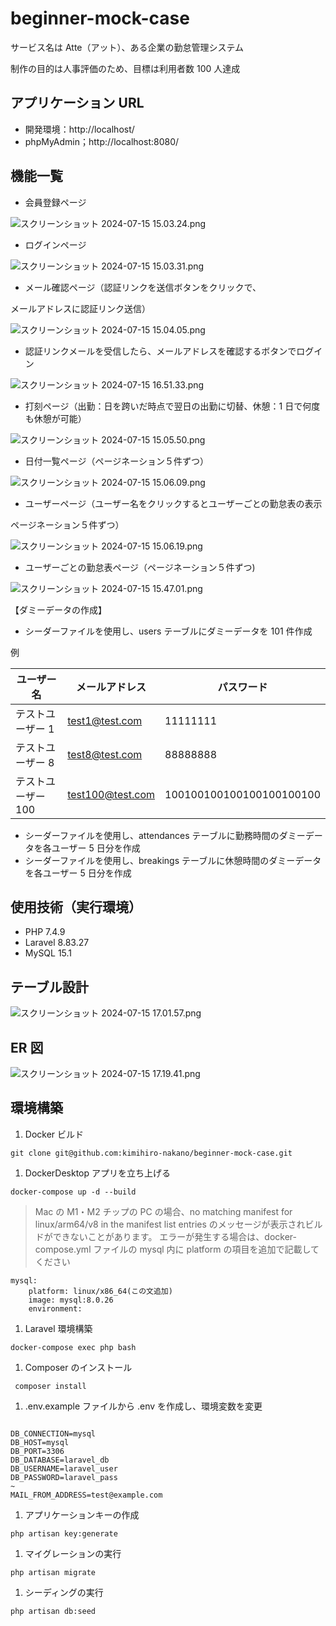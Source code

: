 # beginner-mock-case

サービス名は Atte（アット）、ある企業の勤怠管理システム

制作の目的は人事評価のため、目標は利用者数 100 人達成

## アプリケーション URL

- 開発環境：http://localhost/
- phpMyAdmin；http://localhost:8080/

## 機能一覧

- 会員登録ページ

![スクリーンショット 2024-07-15 15.03.24.png](https://prod-files-secure.s3.us-west-2.amazonaws.com/c0d15fd2-4f07-47d1-9f08-737c03342766/950355a2-75be-469d-9157-34473e2c19d5/3bd9d03b-0957-49aa-8130-983f2936a7fb.png)

- ログインページ

![スクリーンショット 2024-07-15 15.03.31.png](https://prod-files-secure.s3.us-west-2.amazonaws.com/c0d15fd2-4f07-47d1-9f08-737c03342766/3f167701-dff7-47fc-857f-5d29fe367f65/d65ca83a-3366-44a5-b439-c66c1842fe7e.png)

- メール確認ページ（認証リンクを送信ボタンをクリックで、

メールアドレスに認証リンク送信）

![スクリーンショット 2024-07-15 15.04.05.png](https://prod-files-secure.s3.us-west-2.amazonaws.com/c0d15fd2-4f07-47d1-9f08-737c03342766/ccf6369b-b3b3-4f70-a554-87dcf9ba27c6/e1baa9ff-d7ae-4814-8104-463b825b325d.png)

- 認証リンクメールを受信したら、メールアドレスを確認するボタンでログイン

![スクリーンショット 2024-07-15 16.51.33.png](https://prod-files-secure.s3.us-west-2.amazonaws.com/c0d15fd2-4f07-47d1-9f08-737c03342766/8e71bc53-4326-4de8-bd02-0c3c14204235/7524fda6-9f68-4df8-a934-fdf69a098da3.png)

- 打刻ページ（出勤：日を跨いだ時点で翌日の出勤に切替、休憩：1 日で何度も休憩が可能）

![スクリーンショット 2024-07-15 15.05.50.png](https://prod-files-secure.s3.us-west-2.amazonaws.com/c0d15fd2-4f07-47d1-9f08-737c03342766/42c1284e-6253-49c9-bc49-23edd71720f5/e5b9aed5-108e-4ff3-a979-2c4ab688f717.png)

- 日付一覧ページ（ページネーション５件ずつ）

![スクリーンショット 2024-07-15 15.06.09.png](https://prod-files-secure.s3.us-west-2.amazonaws.com/c0d15fd2-4f07-47d1-9f08-737c03342766/9a156b3b-ad71-4ba0-960f-17b74d3cb57b/04dfe97c-292f-4f94-b382-249400f7e402.png)

- ユーザーページ（ユーザー名をクリックするとユーザーごとの勤怠表の表示

ページネーション５件ずつ）

![スクリーンショット 2024-07-15 15.06.19.png](https://prod-files-secure.s3.us-west-2.amazonaws.com/c0d15fd2-4f07-47d1-9f08-737c03342766/b228aa0e-7a90-4b07-a2f6-fd2dca862e90/bfca0d14-837f-4290-b32d-bc25b196f268.png)

- ユーザーごとの勤怠表ページ（ページネーション５件ずつ)

![スクリーンショット 2024-07-15 15.47.01.png](https://prod-files-secure.s3.us-west-2.amazonaws.com/c0d15fd2-4f07-47d1-9f08-737c03342766/2b6ecfc9-9c7c-4886-9c79-6d05ec42692d/dd7f8fe4-a259-46da-8c82-c097318434bf.png)

【ダミーデータの作成】

- シーダーファイルを使用し、users テーブルにダミーデータを 101 件作成

例

| ユーザー名         | メールアドレス   | パスワード               |
| ------------------ | ---------------- | ------------------------ |
| テストユーザー 1   | test1@test.com   | 11111111                 |
| テストユーザー 8   | test8@test.com   | 88888888                 |
| テストユーザー 100 | test100@test.com | 100100100100100100100100 |

- シーダーファイルを使用し、attendances テーブルに勤務時間のダミーデータを各ユーザー 5 日分を作成
- シーダーファイルを使用し、breakings テーブルに休憩時間のダミーデータを各ユーザー 5 日分を作成

## 使用技術（実行環境）

- PHP 7.4.9
- Laravel 8.83.27
- MySQL 15.1

## テーブル設計

![スクリーンショット 2024-07-15 17.01.57.png](https://prod-files-secure.s3.us-west-2.amazonaws.com/c0d15fd2-4f07-47d1-9f08-737c03342766/7f962f3e-05b2-462a-a9ab-bdb2fc79ef17/%E3%82%B9%E3%82%AF%E3%83%AA%E3%83%BC%E3%83%B3%E3%82%B7%E3%83%A7%E3%83%83%E3%83%88_2024-07-15_17.01.57.png)

## ER 図

![スクリーンショット 2024-07-15 17.19.41.png](https://prod-files-secure.s3.us-west-2.amazonaws.com/c0d15fd2-4f07-47d1-9f08-737c03342766/f9d65d94-2de9-4d55-b3bc-5f8eaae4c638/%E3%82%B9%E3%82%AF%E3%83%AA%E3%83%BC%E3%83%B3%E3%82%B7%E3%83%A7%E3%83%83%E3%83%88_2024-07-15_17.19.41.png)

## 環境構築

1. Docker ビルド

```
git clone git@github.com:kimihiro-nakano/beginner-mock-case.git
```

1.  DockerDesktop アプリを立ち上げる

```
docker-compose up -d --build
```

> Mac の M1・M2 チップの PC の場合、no matching manifest for linux/arm64/v8 in the manifest list entries のメッセージが表示されビルドができないことがあります。 エラーが発生する場合は、docker-compose.yml ファイルの mysql 内に platform の項目を追加で記載してください

```
mysql:
    platform: linux/x86_64(この文追加)
    image: mysql:8.0.26
    environment:
```

1. Laravel 環境構築

```
docker-compose exec php bash
```

1. Composer のインストール

```
 composer install
```

1.  .env.example ファイルから .env を作成し、環境変数を変更

```

DB_CONNECTION=mysql
DB_HOST=mysql
DB_PORT=3306
DB_DATABASE=laravel_db
DB_USERNAME=laravel_user
DB_PASSWORD=laravel_pass
~
MAIL_FROM_ADDRESS=test@example.com
```

1. アプリケーションキーの作成

```
php artisan key:generate
```

1. マイグレーションの実行

```
php artisan migrate
```

1. シーディングの実行

```
php artisan db:seed
```
